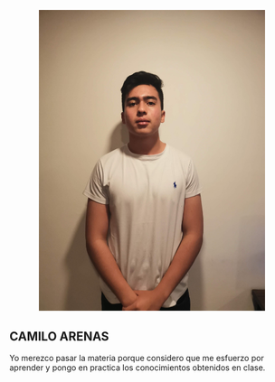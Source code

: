 <p align="center"><a href="https://laravel.com" target="_blank"><img src="./public/image/foto_perfil.jpeg" width="400" alt="Laravel Logo"></a></p>


## CAMILO ARENAS

Yo merezco pasar la materia porque considero que me esfuerzo por aprender y pongo en practica los conocimientos obtenidos en clase.